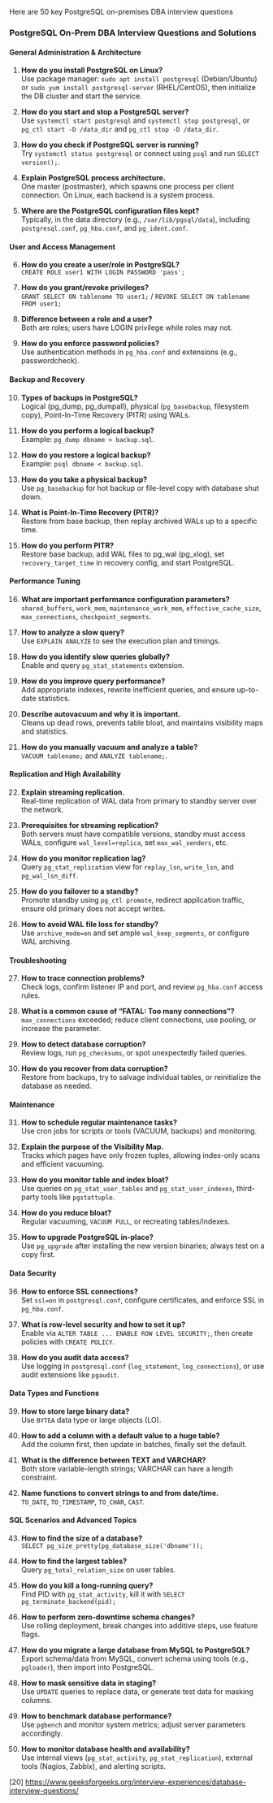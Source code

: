 Here are 50 key PostgreSQL on-premises DBA interview questions

### PostgreSQL On-Prem DBA Interview Questions and Solutions

#### General Administration & Architecture
1. **How do you install PostgreSQL on Linux?**  
   Use package manager: `sudo apt install postgresql` (Debian/Ubuntu) or `sudo yum install postgresql-server` (RHEL/CentOS), then initialize the DB cluster and start the service.

2. **How do you start and stop a PostgreSQL server?**  
   Use `systemctl start postgresql` and `systemctl stop postgresql`, or `pg_ctl start -D /data_dir` and `pg_ctl stop -D /data_dir`.

3. **How do you check if PostgreSQL server is running?**  
   Try `systemctl status postgresql` or connect using `psql` and run `SELECT version();`.

4. **Explain PostgreSQL process architecture.**  
   One master (postmaster), which spawns one process per client connection. On Linux, each backend is a system process.

5. **Where are the PostgreSQL configuration files kept?**  
   Typically, in the data directory (e.g., `/var/lib/pgsql/data`), including `postgresql.conf`, `pg_hba.conf`, and `pg_ident.conf`.

#### User and Access Management
6. **How do you create a user/role in PostgreSQL?**  
   `CREATE ROLE user1 WITH LOGIN PASSWORD 'pass';`

7. **How do you grant/revoke privileges?**  
   `GRANT SELECT ON tablename TO user1;` / `REVOKE SELECT ON tablename FROM user1;`

8. **Difference between a role and a user?**  
   Both are roles; users have LOGIN privilege while roles may not.

9. **How do you enforce password policies?**  
   Use authentication methods in `pg_hba.conf` and extensions (e.g., passwordcheck).

#### Backup and Recovery
10. **Types of backups in PostgreSQL?**  
    Logical (pg_dump, pg_dumpall), physical (`pg_basebackup`, filesystem copy), Point-In-Time Recovery (PITR) using WALs.

11. **How do you perform a logical backup?**  
    Example: `pg_dump dbname > backup.sql`.

12. **How do you restore a logical backup?**  
    Example: `psql dbname < backup.sql`.

13. **How do you take a physical backup?**  
    Use `pg_basebackup` for hot backup or file-level copy with database shut down.

14. **What is Point-In-Time Recovery (PITR)?**  
    Restore from base backup, then replay archived WALs up to a specific time.

15. **How do you perform PITR?**  
    Restore base backup, add WAL files to pg_wal (pg_xlog), set `recovery_target_time` in recovery config, and start PostgreSQL.

#### Performance Tuning
16. **What are important performance configuration parameters?**  
    `shared_buffers`, `work_mem`, `maintenance_work_mem`, `effective_cache_size`, `max_connections`, `checkpoint_segments`.

17. **How to analyze a slow query?**  
    Use `EXPLAIN ANALYZE` to see the execution plan and timings.

18. **How do you identify slow queries globally?**  
    Enable and query `pg_stat_statements` extension.

19. **How do you improve query performance?**  
    Add appropriate indexes, rewrite inefficient queries, and ensure up-to-date statistics.

20. **Describe autovacuum and why it is important.**  
    Cleans up dead rows, prevents table bloat, and maintains visibility maps and statistics.

21. **How do you manually vacuum and analyze a table?**  
    `VACUUM tablename;` and `ANALYZE tablename;`.

#### Replication and High Availability
22. **Explain streaming replication.**  
    Real-time replication of WAL data from primary to standby server over the network.

23. **Prerequisites for streaming replication?**  
    Both servers must have compatible versions, standby must access WALs, configure `wal_level=replica`, set `max_wal_senders`, etc.

24. **How do you monitor replication lag?**  
    Query `pg_stat_replication` view for `replay_lsn`, `write_lsn`, and `pg_wal_lsn_diff`.

25. **How do you failover to a standby?**  
    Promote standby using `pg_ctl promote`, redirect application traffic, ensure old primary does not accept writes.

26. **How to avoid WAL file loss for standby?**  
    Use `archive_mode=on` and set ample `wal_keep_segments`, or configure WAL archiving.

#### Troubleshooting
27. **How to trace connection problems?**  
    Check logs, confirm listener IP and port, and review `pg_hba.conf` access rules.

28. **What is a common cause of “FATAL: Too many connections”?**  
    `max_connections` exceeded; reduce client connections, use pooling, or increase the parameter.

29. **How to detect database corruption?**  
    Review logs, run `pg_checksums`, or spot unexpectedly failed queries.

30. **How do you recover from data corruption?**  
    Restore from backups, try to salvage individual tables, or reinitialize the database as needed.

#### Maintenance
31. **How to schedule regular maintenance tasks?**  
    Use cron jobs for scripts or tools (VACUUM, backups) and monitoring.

32. **Explain the purpose of the Visibility Map.**  
    Tracks which pages have only frozen tuples, allowing index-only scans and efficient vacuuming.

33. **How do you monitor table and index bloat?**  
    Use queries on `pg_stat_user_tables` and `pg_stat_user_indexes`, third-party tools like `pgstattuple`.

34. **How do you reduce bloat?**  
    Regular vacuuming, `VACUUM FULL`, or recreating tables/indexes.

35. **How to upgrade PostgreSQL in-place?**  
    Use `pg_upgrade` after installing the new version binaries; always test on a copy first.

#### Data Security
36. **How to enforce SSL connections?**  
    Set `ssl=on` in `postgresql.conf`, configure certificates, and enforce SSL in `pg_hba.conf`.

37. **What is row-level security and how to set it up?**  
    Enable via `ALTER TABLE ... ENABLE ROW LEVEL SECURITY;`, then create policies with `CREATE POLICY`.

38. **How do you audit data access?**  
    Use logging in `postgresql.conf` (`log_statement`, `log_connections`), or use audit extensions like `pgaudit`.

#### Data Types and Functions
39. **How to store large binary data?**  
    Use `BYTEA` data type or large objects (LO).

40. **How to add a column with a default value to a huge table?**  
    Add the column first, then update in batches, finally set the default.

41. **What is the difference between TEXT and VARCHAR?**  
    Both store variable-length strings; VARCHAR can have a length constraint.

42. **Name functions to convert strings to and from date/time.**  
    `TO_DATE`, `TO_TIMESTAMP`, `TO_CHAR`, `CAST`.

#### SQL Scenarios and Advanced Topics
43. **How to find the size of a database?**  
    `SELECT pg_size_pretty(pg_database_size('dbname'));`

44. **How to find the largest tables?**  
    Query `pg_total_relation_size` on user tables.

45. **How do you kill a long-running query?**  
    Find PID with `pg_stat_activity`, kill it with `SELECT pg_terminate_backend(pid);`

46. **How to perform zero-downtime schema changes?**  
    Use rolling deployment, break changes into additive steps, use feature flags.

47. **How do you migrate a large database from MySQL to PostgreSQL?**  
    Export schema/data from MySQL, convert schema using tools (e.g., `pgloader`), then import into PostgreSQL.

48. **How to mask sensitive data in staging?**  
    Use `UPDATE` queries to replace data, or generate test data for masking columns.

49. **How to benchmark database performance?**  
    Use `pgbench` and monitor system metrics; adjust server parameters accordingly.

50. **How to monitor database health and availability?**  
    Use internal views (`pg_stat_activity`, `pg_stat_replication`), external tools (Nagios, Zabbix), and alerting scripts.


[20] https://www.geeksforgeeks.org/interview-experiences/database-interview-questions/
